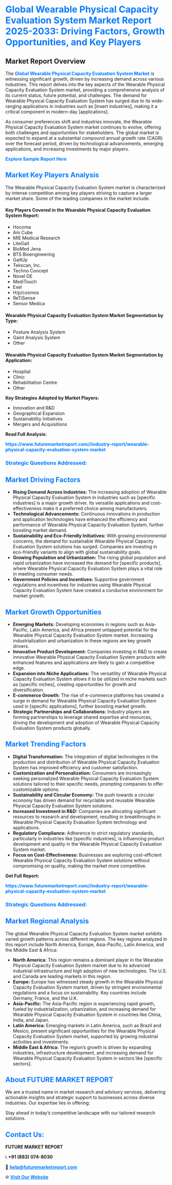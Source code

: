 <h1 style="color: #007BFF;">Global Wearable Physical Capacity Evaluation System Market Report 2025-2033: Driving Factors, Growth Opportunities, and Key Players</h1>

<section id="overview">
<h2>Market Report Overview</h2>
<p>The <a href="https://www.futuremarketreport.com//industry-report/wearable-physical-capacity-evaluation-system-market" style="color: #007BFF; text-decoration: none;"><strong>Global Wearable Physical Capacity Evaluation System Market</strong></a> is witnessing significant growth, driven by increasing demand across various industries. This report delves into the key aspects of the Wearable Physical Capacity Evaluation System market, providing a comprehensive analysis of its current status, future potential, and challenges. The demand for Wearable Physical Capacity Evaluation System has surged due to its wide-ranging applications in industries such as [insert industries], making it a critical component in modern-day [applications].</p>
<p>As consumer preferences shift and industries innovate, the Wearable Physical Capacity Evaluation System market continues to evolve, offering both challenges and opportunities for stakeholders. The global market is expected to expand at a substantial compound annual growth rate (CAGR) over the forecast period, driven by technological advancements, emerging applications, and increasing investments by major players.</p>
</section>

<section id="overview">
<p><a href="https://www.futuremarketreport.com//request-sample/reportId=77950" style="color: #007BFF; text-decoration: none;"><strong>Explore Sample Report Here</strong></a></p>
</section>

<section id="key-players">
<h2 style="color: #007BFF;">Market Key Players Analysis</h2>
<p>The Wearable Physical Capacity Evaluation System market is characterized by intense competition among key players striving to capture a larger market share. Some of the leading companies in the market include:</p>
<h4>Key Players Covered in the Wearable Physical Capacity Evaluation System Report:</h4>
<ul><li>Hocoma</li><li>Am Cube</li><li>MIE Medical Research</li><li>LiteGait</li><li>BioMed Jena</li><li>BTS Bioengineering</li><li>GaitUp</li><li>Tekscan, Inc.</li><li>Techno Concept</li><li>Novel DE</li><li>MediTouch</li><li>Exel</li><li>H/p/cosmos</li><li>ReTiSense</li><li>Sensor Medica</li></ul>
<h4>Wearable Physical Capacity Evaluation System Market Segmentation by Type:</h4>
<ul><li>Posture Analysis System</li><li>Gaint Analysis System</li><li>Other</li></ul>

<h4>Wearable Physical Capacity Evaluation System Market Segmentation by Application:</h4>
<ul><li>Hospital</li><li>Clinic</li><li>Rehabilitation Centre</li><li>Other</li></ul>
<p><strong>Key Strategies Adopted by Market Players:</strong></p>
<ul>
<li>Innovation and R&D</li>
<li>Geographical Expansion</li>
<li>Sustainability Initiatives</li>
<li>Mergers and Acquisitions</li>
</ul>
</section>

<section>
<p><strong>Read Full Analysis: </strong></p><a href="https://www.futuremarketreport.com//industry-report/wearable-physical-capacity-evaluation-system-market" style="color: #007BFF; text-decoration: none;"><strong>https://www.futuremarketreport.com//industry-report/wearable-physical-capacity-evaluation-system-market</strong></a>
<h3 style="color: #007BFF;">Strategic Questions Addressed:</h3>
</section>

<section id="driving-factors">
<h2 style="color: #007BFF;">Market Driving Factors</h2>
<ul>
<li><strong>Rising Demand Across Industries:</strong> The increasing adoption of Wearable Physical Capacity Evaluation System in industries such as [specific industries] is a major growth driver. Its versatile applications and cost-effectiveness make it a preferred choice among manufacturers.</li>
<li><strong>Technological Advancements:</strong> Continuous innovations in production and application technologies have enhanced the efficiency and performance of Wearable Physical Capacity Evaluation System, further boosting market demand.</li>
<li><strong>Sustainability and Eco-Friendly Initiatives:</strong> With growing environmental concerns, the demand for sustainable Wearable Physical Capacity Evaluation System solutions has surged. Companies are investing in eco-friendly variants to align with global sustainability goals.</li>
<li><strong>Growing Population and Urbanization:</strong> The rising global population and rapid urbanization have increased the demand for [specific products], where Wearable Physical Capacity Evaluation System plays a vital role in meeting consumer needs.</li>
<li><strong>Government Policies and Incentives:</strong> Supportive government regulations and incentives for industries using Wearable Physical Capacity Evaluation System have created a conducive environment for market growth.</li>
</ul>
</section>

<section id="growth-opportunities">
<h2 style="color: #007BFF;">Market Growth Opportunities</h2>
<ul>
<li><strong>Emerging Markets:</strong> Developing economies in regions such as Asia-Pacific, Latin America, and Africa present untapped potential for the Wearable Physical Capacity Evaluation System market. Increasing industrialization and urbanization in these regions are key growth drivers.</li>
<li><strong>Innovative Product Development:</strong> Companies investing in R&D to create innovative Wearable Physical Capacity Evaluation System products with enhanced features and applications are likely to gain a competitive edge.</li>
<li><strong>Expansion into Niche Applications:</strong> The versatility of Wearable Physical Capacity Evaluation System allows it to be utilized in niche markets such as [specific niches], creating opportunities for growth and diversification.</li>
<li><strong>E-commerce Growth:</strong> The rise of e-commerce platforms has created a surge in demand for Wearable Physical Capacity Evaluation System used in [specific applications], further boosting market growth.</li>
<li><strong>Strategic Partnerships and Collaborations:</strong> Industry players are forming partnerships to leverage shared expertise and resources, driving the development and adoption of Wearable Physical Capacity Evaluation System products globally.</li>
</ul>
</section>

<section id="trending-factors">
<h2 style="color: #007BFF;">Market Trending Factors</h2>
<ul>
<li><strong>Digital Transformation:</strong> The integration of digital technologies in the production and distribution of Wearable Physical Capacity Evaluation System has improved efficiency and customer satisfaction.</li>
<li><strong>Customization and Personalization:</strong> Consumers are increasingly seeking personalized Wearable Physical Capacity Evaluation System solutions tailored to their specific needs, prompting companies to offer customizable options.</li>
<li><strong>Sustainability and Circular Economy:</strong> The push towards a circular economy has driven demand for recyclable and reusable Wearable Physical Capacity Evaluation System solutions.</li>
<li><strong>Increased Investment in R&D:</strong> Companies are allocating significant resources to research and development, resulting in breakthroughs in Wearable Physical Capacity Evaluation System technology and applications.</li>
<li><strong>Regulatory Compliance:</strong> Adherence to strict regulatory standards, particularly in industries like [specific industries], is influencing product development and quality in the Wearable Physical Capacity Evaluation System market.</li>
<li><strong>Focus on Cost-Effectiveness:</strong> Businesses are exploring cost-efficient Wearable Physical Capacity Evaluation System solutions without compromising on quality, making the market more competitive.</li>
</ul>
</section>

<section>
<p><strong>Get Full Report: </strong></p><a href="https://www.futuremarketreport.com//industry-report/wearable-physical-capacity-evaluation-system-market" style="color: #007BFF; text-decoration: none;"><strong>https://www.futuremarketreport.com//industry-report/wearable-physical-capacity-evaluation-system-market</strong></a>
<h3 style="color: #007BFF;">Strategic Questions Addressed:</h3>
</section>


<section id="regional-analysis">
<h2 style="color: #007BFF;">Market Regional Analysis</h2>
<p>The global Wearable Physical Capacity Evaluation System market exhibits varied growth patterns across different regions. The key regions analyzed in this report include North America, Europe, Asia-Pacific, Latin America, and the Middle East & Africa:</p>
<ul>
<li><strong>North America:</strong> This region remains a dominant player in the Wearable Physical Capacity Evaluation System market due to its advanced industrial infrastructure and high adoption of new technologies. The U.S. and Canada are leading markets in this region.</li>
<li><strong>Europe:</strong> Europe has witnessed steady growth in the Wearable Physical Capacity Evaluation System market, driven by stringent environmental regulations and a focus on sustainability. Key countries include Germany, France, and the U.K.</li>
<li><strong>Asia-Pacific:</strong> The Asia-Pacific region is experiencing rapid growth, fueled by industrialization, urbanization, and increasing demand for Wearable Physical Capacity Evaluation System in countries like China, India, and Japan.</li>
<li><strong>Latin America:</strong> Emerging markets in Latin America, such as Brazil and Mexico, present significant opportunities for the Wearable Physical Capacity Evaluation System market, supported by growing industrial activities and investments.</li>
<li><strong>Middle East & Africa:</strong> The region’s growth is driven by expanding industries, infrastructure development, and increasing demand for Wearable Physical Capacity Evaluation System in sectors like [specific sectors].</li>
</ul>
</section>

<footer>
<h2 style="color: #007BFF;">About FUTURE MARKET REPORT</h2>
<p>We are a trusted name in market research and advisory services, delivering actionable insights and strategic support to businesses across diverse industries. Our expertise lies in offering:</p>

<p>Stay ahead in today’s competitive landscape with our tailored research solutions.</p>

<h2 style="color: #007BFF;">Contact Us:</h2>
<p><strong>FUTURE MARKET REPORT</strong></p>
<p>📞 <strong>+91 (883) 074-8030</strong></p>
<p>📧 <strong><a href="mailto:help@futuremarketreport.com" style="color: #007BFF;">help@futuremarketreport.com</a></strong></p>
<p>🌐 <strong><a href="https://www.futuremarketreport.com/" style="color: #007BFF;">Visit Our Website</a></strong></p>
</footer>